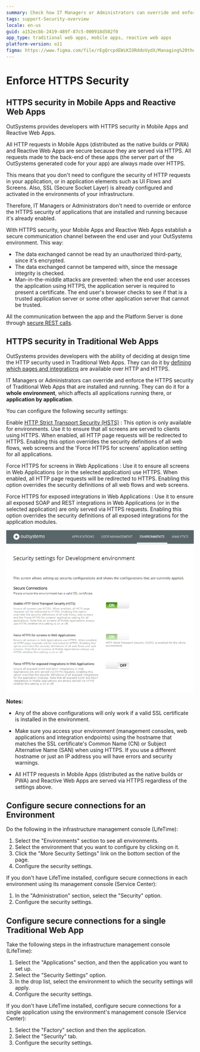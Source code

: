 ```yaml
---
summary: Check how IT Managers or Administrators can override and enforce the HTTP security of OutSystems applications that are installed and running.
tags: support-Security-overview
locale: en-us
guid: a152ecbb-2419-489f-87c5-000918d502f0
app_type: traditional web apps, mobile apps, reactive web apps
platform-version: o11
figma: https://www.figma.com/file/rEgQrcpdEWiKIORddoVydX/Managing%20the%20Applications%20Lifecycle?node-id=267:97
---
```


# Enforce HTTPS Security

## HTTPS security in Mobile Apps and Reactive Web Apps

OutSystems provides developers with HTTPS security in Mobile Apps and Reactive Web Apps.

All HTTP requests in Mobile Apps (distributed as the native builds or PWA) and Reactive Web Apps are secure because they are served via HTTPS. All requests made to the back-end of these apps (the server part of the OutSystems generated code for your app) are always made over HTTPS. 

This means that you don't need to configure the security of HTTP requests in your application, or in application elements such as UI Flows and Screens. Also, SSL (Secure Socket Layer) is already configured and activated in the environments of your infrastructure.

Therefore, IT Managers or Administrators don't need to override or enforce the HTTPS security of applications that are installed and running because it's already enabled.

With HTTPS security, your Mobile Apps and Reactive Web Apps establish a secure communication channel between the end user and your OutSystems environment. This way:

* The data exchanged cannot be read by an unauthorized third-party, since it's encrypted.
* The data exchanged cannot be tampered with, since the message integrity is checked.
* Man-in-the-middle attacks are prevented: when the end user accesses the application using HTTPS, the application server is required to present a certificate. The end user's browser checks to see if that is a trusted application server or some other application server that cannot be trusted.

All the communication between the app and the Platform Server is done through [secure REST calls](https://success.outsystems.com/Support/Security/Application_security_overview/Mobile_app_to_server_communication_and_security).

## HTTPS security in Traditional Web Apps

OutSystems provides developers with the ability of deciding at design time the HTTP security used in Traditional Web Apps. They can do it by [defining which pages and integrations](<../../develop/security/secure-http-requests.md>) are available over HTTP and HTTPS.

IT Managers or Administrators can override and enforce the HTTPS security of Traditional Web Apps that are installed and running. They can do it for a **whole environment**, which affects all applications running there, or **application by application**.

You can configure the following security settings:

Enable [HTTP Strict Transport Security (HSTS)](<https://cheatsheetseries.owasp.org/cheatsheets/HTTP_Strict_Transport_Security_Cheat_Sheet.html>)
:   This option is only available for environments. Use it to ensure that all screens are served to clients using HTTPS. When enabled, all HTTP page requests will be redirected to HTTPS. Enabling this option overrides the security definitions of all web flows, web screens and the 'Force HTTPS for screens' application setting for all applications.

Force HTTPS for screens in Web Applications
:   Use it to ensure all screens in Web Applications (or in the selected application) use HTTPS. When enabled, all HTTP page requests will be redirected to HTTPS. Enabling this option overrides the security definitions of all web flows and web screens.

Force HTTPS for exposed integrations in Web Applications
:   Use it to ensure all exposed SOAP and REST integrations in Web Applications (or in the selected application) are only served via HTTPS requests. Enabling this option overrides the security definitions of all exposed integrations for the application modules.

![Screenshot of HTTPS security configuration options in OutSystems management console](images/enforce-https-security.png "Enforce HTTPS Security Configuration Options")

**Notes:**

* Any of the above configurations will only work if a valid SSL certificate is installed in the environment.

* Make sure you access your environment (management consoles, web applications and integration endpoints) using the hostname that matches the SSL certificate's Common Name (CN) or Subject Alternative Name (SAN) when using HTTPS. If you use a different hostname or just an IP address you will have errors and security warnings.

* All HTTP requests in Mobile Apps (distributed as the native builds or PWA) and Reactive Web Apps are served via HTTPS regardless of the settings above.

## Configure secure connections for an Environment

Do the following in the infrastructure management console (LifeTime):

1. Select the "Environments" section to see all environments.
1. Select the environment that you want to configure by clicking on it.
1. Click the "More Security Settings" link on the bottom section of the page.
1. Configure the security settings.

If you don't have LifeTime installed, configure secure connections in each environment using its management console (Service Center):

1. In the "Administration" section, select the "Security" option.
1. Configure the security settings.

## Configure secure connections for a single Traditional Web App

Take the following steps in the infrastructure management console (LifeTime):

1. Select the "Applications" section, and then the application you want to set up.
1. Select the "Security Settings" option.
1. In the drop list, select the environment to which the security settings will apply.
1. Configure the security settings.

If you don't have LifeTime installed, configure secure connections for a single application using the environment's management console (Service Center):

1. Select the "Factory" section and then the application.
1. Select the "Security" tab.
1. Configure the security settings.
